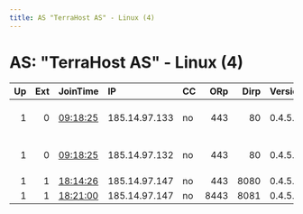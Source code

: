 ```yaml
---
title: AS "TerraHost AS" - Linux (4)
---
```


# AS: "TerraHost AS" - Linux (4)

|   Up |   Ext | JoinTime                                                                                            | IP            | CC   |   ORp |   Dirp | Version   | Contact                   | Nickname          |   eFamMembers |
|-----:|------:|:----------------------------------------------------------------------------------------------------|:--------------|:-----|------:|-------:|:----------|:--------------------------|:------------------|--------------:|
|    1 |     0 | [09:18:25](https://metrics.torproject.org/rs.html#details/196C88A8E0E109D6E0966A0A4C8F442A342BFD86) | 185.14.97.133 | no   |   443 |     80 | 0.4.5.10  | email:admin @ unredacted. | UnredactedFreedom |            26 |
|    1 |     0 | [09:18:25](https://metrics.torproject.org/rs.html#details/C27EACF6DC98378F97E91B412ACF4206281FA4E5) | 185.14.97.132 | no   |   443 |     80 | 0.4.5.10  | email:admin @ unredacted. | UnredactedPrivacy |            26 |
|    1 |     1 | [18:14:26](https://metrics.torproject.org/rs.html#details/50E23506E5DC8576EB4E8F60751644364A3E13CE) | 185.14.97.147 | no   |   443 |   8080 | 0.4.5.10  | None                      | TERRAHOSTrocks    |             1 |
|    1 |     1 | [18:21:00](https://metrics.torproject.org/rs.html#details/F2F8309E8F9B2D816AFB639C86CC2929DEC9459A) | 185.14.97.147 | no   |  8443 |   8081 | 0.4.5.10  | None                      | TERRAHOSTrocks    |             1 |

